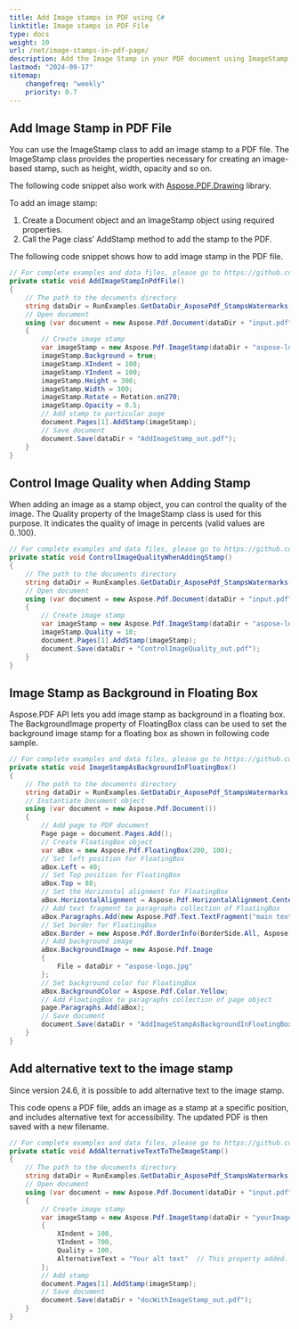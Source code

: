 ```yaml
---
title: Add Image stamps in PDF using C#
linktitle: Image stamps in PDF File
type: docs
weight: 10
url: /net/image-stamps-in-pdf-page/
description: Add the Image Stamp in your PDF document using ImageStamp class with the Aspose.PDF library.
lastmod: "2024-09-17"
sitemap:
    changefreq: "weekly"
    priority: 0.7
---
```

<script type="application/ld+json">
{
    "@context": "https://schema.org",
    "@type": "TechArticle",
    "headline": "Add Image stamps in PDF using C#",
    "alternativeHeadline": "Add Custom Image Stamps to PDF Documents",
    "abstract": "The new feature in the Aspose.PDF library allows users to seamlessly add image stamps to PDF documents using C#. With the ImageStamp class, developers can customize attributes such as size, opacity, and quality, significantly enhancing document presentation and accessibility. This functionality also includes the ability to add alternative text, promoting better usability for screen readers",
    "author": {
        "@type": "Person",
        "name": "Anastasiia Holub",
        "givenName": "Anastasiia",
        "familyName": "Holub",
        "url": "https://www.linkedin.com/in/anastasiia-holub-750430225/"
    },
    "genre": "pdf document generation",
    "wordcount": "646",
    "proficiencyLevel": "Beginner",
    "publisher": {
        "@type": "Organization",
        "name": "Aspose.PDF for .NET",
        "url": "https://products.aspose.com/pdf",
        "logo": "https://www.aspose.cloud/templates/aspose/img/products/pdf/aspose_pdf-for-net.svg",
        "alternateName": "Aspose",
        "sameAs": [
            "https://facebook.com/aspose.pdf/",
            "https://twitter.com/asposepdf",
            "https://www.youtube.com/channel/UCmV9sEg_QWYPi6BJJs7ELOg/featured",
            "https://www.linkedin.com/company/aspose",
            "https://stackoverflow.com/questions/tagged/aspose",
            "https://aspose.quora.com/",
            "https://aspose.github.io/"
        ],
        "contactPoint": [
            {
                "@type": "ContactPoint",
                "telephone": "+1 903 306 1676",
                "contactType": "sales",
                "areaServed": "US",
                "availableLanguage": "en"
            },
            {
                "@type": "ContactPoint",
                "telephone": "+44 141 628 8900",
                "contactType": "sales",
                "areaServed": "GB",
                "availableLanguage": "en"
            },
            {
                "@type": "ContactPoint",
                "telephone": "+61 2 8006 6987",
                "contactType": "sales",
                "areaServed": "AU",
                "availableLanguage": "en"
            }
        ]
    },
    "url": "/net/image-stamps-in-pdf-page/",
    "mainEntityOfPage": {
        "@type": "WebPage",
        "@id": "/net/image-stamps-in-pdf-page/"
    },
    "dateModified": "2024-11-26",
    "description": "Add the Image Stamp in your PDF document using ImageStamp class with the Aspose.PDF library."
}
</script>


## Add Image Stamp in PDF File

You can use the ImageStamp class to add an image stamp to a PDF file. The ImageStamp class provides the properties necessary for creating an image-based stamp, such as height, width, opacity and so on.

The following code snippet also work with [Aspose.PDF.Drawing](/pdf/net/drawing/) library.

To add an image stamp:

1. Create a Document object and an ImageStamp object using required properties.
1. Call the Page class’ AddStamp method to add the stamp to the PDF.

The following code snippet shows how to add image stamp in the PDF file.

```csharp
// For complete examples and data files, please go to https://github.com/aspose-pdf/Aspose.PDF-for-.NET
private static void AddImageStampInPdfFile()
{
    // The path to the documents directory
    string dataDir = RunExamples.GetDataDir_AsposePdf_StampsWatermarks();
    // Open document
    using (var document = new Aspose.Pdf.Document(dataDir + "input.pdf"))
    {
        // Create image stamp
        var imageStamp = new Aspose.Pdf.ImageStamp(dataDir + "aspose-logo.jpg");
        imageStamp.Background = true;
        imageStamp.XIndent = 100;
        imageStamp.YIndent = 100;
        imageStamp.Height = 300;
        imageStamp.Width = 300;
        imageStamp.Rotate = Rotation.on270;
        imageStamp.Opacity = 0.5;
        // Add stamp to particular page
        document.Pages[1].AddStamp(imageStamp);
        // Save document
        document.Save(dataDir + "AddImageStamp_out.pdf");
    }
}
```

## Control Image Quality when Adding Stamp

When adding an image as a stamp object, you can control the quality of the image. The Quality property of the ImageStamp class is used for this purpose. It indicates the quality of image in percents (valid values are 0..100).

```csharp
// For complete examples and data files, please go to https://github.com/aspose-pdf/Aspose.PDF-for-.NET
private static void ControlImageQualityWhenAddingStamp()
{
    // The path to the documents directory
    string dataDir = RunExamples.GetDataDir_AsposePdf_StampsWatermarks();
    // Open document
    using (var document = new Aspose.Pdf.Document(dataDir + "input.pdf"))
    {
        // Create image stamp
        var imageStamp = new Aspose.Pdf.ImageStamp(dataDir + "aspose-logo.jpg");
        imageStamp.Quality = 10;
        document.Pages[1].AddStamp(imageStamp);
        document.Save(dataDir + "ControlImageQuality_out.pdf");
    }
}
```

## Image Stamp as Background in Floating Box

Aspose.PDF API lets you add image stamp as background in a floating box. The BackgroundImage property of FloatingBox class can be used to set the background image stamp for a floating box as shown in following code sample.

```csharp
// For complete examples and data files, please go to https://github.com/aspose-pdf/Aspose.PDF-for-.NET
private static void ImageStampAsBackgroundInFloatingBox()
{
    // The path to the documents directory
    string dataDir = RunExamples.GetDataDir_AsposePdf_StampsWatermarks();
    // Instantiate Document object
    using (var document = new Aspose.Pdf.Document())
    {
        // Add page to PDF document
        Page page = document.Pages.Add();
        // Create FloatingBox object
        var aBox = new Aspose.Pdf.FloatingBox(200, 100);
        // Set left position for FloatingBox
        aBox.Left = 40;
        // Set Top position for FloatingBox
        aBox.Top = 80;
        // Set the Horizontal alignment for FloatingBox
        aBox.HorizontalAlignment = Aspose.Pdf.HorizontalAlignment.Center;
        // Add text fragment to paragraphs collection of FloatingBox
        aBox.Paragraphs.Add(new Aspose.Pdf.Text.TextFragment("main text"));
        // Set border for FloatingBox
        aBox.Border = new Aspose.Pdf.BorderInfo(BorderSide.All, Aspose.Pdf.Color.Red);
        // Add background image
        aBox.BackgroundImage = new Aspose.Pdf.Image
        {
            File = dataDir + "aspose-logo.jpg"
        };
        // Set background color for FloatingBox
        aBox.BackgroundColor = Aspose.Pdf.Color.Yellow;
        // Add FloatingBox to paragraphs collection of page object
        page.Paragraphs.Add(aBox);
        // Save document
        document.Save(dataDir + "AddImageStampAsBackgroundInFloatingBox_out.pdf");
    }
}
```

## Add alternative text to the image stamp

Since version 24.6, it is possible to add alternative text to the image stamp.

This code opens a PDF file, adds an image as a stamp at a specific position, and includes alternative text for accessibility. The updated PDF is then saved with a new filename.

```cs
// For complete examples and data files, please go to https://github.com/aspose-pdf/Aspose.PDF-for-.NET
private static void AddAlternativeTextToTheImageStamp()
{
    // The path to the documents directory
    string dataDir = RunExamples.GetDataDir_AsposePdf_StampsWatermarks();
    // Open document
    using (var document = new Aspose.Pdf.Document(dataDir + "input.pdf"))
    {
        // Create image stamp
        var imageStamp = new Aspose.Pdf.ImageStamp(dataDir + "yourImage.jpg")
        {
            XIndent = 100,
            YIndent = 700,
            Quality = 100,
            AlternativeText = "Your alt text"  // This property added.
        };
        // Add stamp
        document.Pages[1].AddStamp(imageStamp);
        // Save document
        document.Save(dataDir + "docWithImageStamp_out.pdf");
    }
}
```

<script type="application/ld+json">
{
    "@context": "http://schema.org",
    "@type": "SoftwareApplication",
    "name": "Aspose.PDF for .NET Library",
    "image": "https://www.aspose.cloud/templates/aspose/img/products/pdf/aspose_pdf-for-net.svg",
    "url": "https://www.aspose.com/",
    "publisher": {
        "@type": "Organization",
        "name": "Aspose.PDF",
        "url": "https://products.aspose.com/pdf",
        "logo": "https://www.aspose.cloud/templates/aspose/img/products/pdf/aspose_pdf-for-net.svg",
        "alternateName": "Aspose",
        "sameAs": [
            "https://facebook.com/aspose.pdf/",
            "https://twitter.com/asposepdf",
            "https://www.youtube.com/channel/UCmV9sEg_QWYPi6BJJs7ELOg/featured",
            "https://www.linkedin.com/company/aspose",
            "https://stackoverflow.com/questions/tagged/aspose",
            "https://aspose.quora.com/",
            "https://aspose.github.io/"
        ],
        "contactPoint": [
            {
                "@type": "ContactPoint",
                "telephone": "+1 903 306 1676",
                "contactType": "sales",
                "areaServed": "US",
                "availableLanguage": "en"
            },
            {
                "@type": "ContactPoint",
                "telephone": "+44 141 628 8900",
                "contactType": "sales",
                "areaServed": "GB",
                "availableLanguage": "en"
            },
            {
                "@type": "ContactPoint",
                "telephone": "+61 2 8006 6987",
                "contactType": "sales",
                "areaServed": "AU",
                "availableLanguage": "en"
            }
        ]
    },
    "offers": {
        "@type": "Offer",
        "price": "1199",
        "priceCurrency": "USD"
    },
    "applicationCategory": "PDF Manipulation Library for .NET",
    "downloadUrl": "https://www.nuget.org/packages/Aspose.PDF/",
    "operatingSystem": "Windows, MacOS, Linux",
    "screenshot": "https://docs.aspose.com/pdf/net/create-pdf-document/screenshot.png",
    "softwareVersion": "2022.1",
    "aggregateRating": {
        "@type": "AggregateRating",
        "ratingValue": "5",
        "ratingCount": "16"
    }
}
</script>
